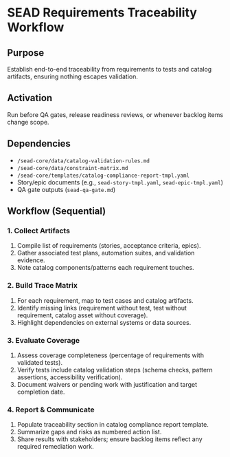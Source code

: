 <!-- Powered by SEAD-METHOD™ Core -->

# SEAD Requirements Traceability Workflow

## Purpose
Establish end-to-end traceability from requirements to tests and catalog artifacts, ensuring nothing escapes validation.

## Activation
Run before QA gates, release readiness reviews, or whenever backlog items change scope.

## Dependencies
- `/sead-core/data/catalog-validation-rules.md`
- `/sead-core/data/constraint-matrix.md`
- `/sead-core/templates/catalog-compliance-report-tmpl.yaml`
- Story/epic documents (e.g., `sead-story-tmpl.yaml`, `sead-epic-tmpl.yaml`)
- QA gate outputs (`sead-qa-gate.md`)

## Workflow (Sequential)

### 1. Collect Artifacts
1. Compile list of requirements (stories, acceptance criteria, epics).
2. Gather associated test plans, automation suites, and validation evidence.
3. Note catalog components/patterns each requirement touches.

### 2. Build Trace Matrix
1. For each requirement, map to test cases and catalog artifacts.
2. Identify missing links (requirement without test, test without requirement, catalog asset without coverage).
3. Highlight dependencies on external systems or data sources.

### 3. Evaluate Coverage
1. Assess coverage completeness (percentage of requirements with validated tests).
2. Verify tests include catalog validation steps (schema checks, pattern assertions, accessibility verification).
3. Document waivers or pending work with justification and target completion date.

### 4. Report & Communicate
1. Populate traceability section in catalog compliance report template.
2. Summarize gaps and risks as numbered action list.
3. Share results with stakeholders; ensure backlog items reflect any required remediation work.
